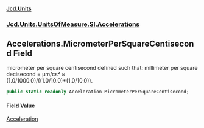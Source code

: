 #### [Jcd.Units](index.md 'index')
### [Jcd.Units.UnitsOfMeasure.SI](Jcd.Units.UnitsOfMeasure.SI.md 'Jcd.Units.UnitsOfMeasure.SI').[Accelerations](Accelerations.md 'Jcd.Units.UnitsOfMeasure.SI.Accelerations')

## Accelerations.MicrometerPerSquareCentisecond Field

micrometer per square centisecond defined such that: millimeter per square decisecond = μm/cs² ×  
(1.0/1000.0)/((1.0/10.0)*(1.0/10.0)).

```csharp
public static readonly Acceleration MicrometerPerSquareCentisecond;
```

#### Field Value
[Acceleration](Acceleration.md 'Jcd.Units.UnitTypes.Acceleration')